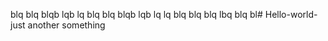 blq blq blqb lqb lq blq blq blqb lqb lq lq blq blq blq lbq blq bl# Hello-world-
just another something 
